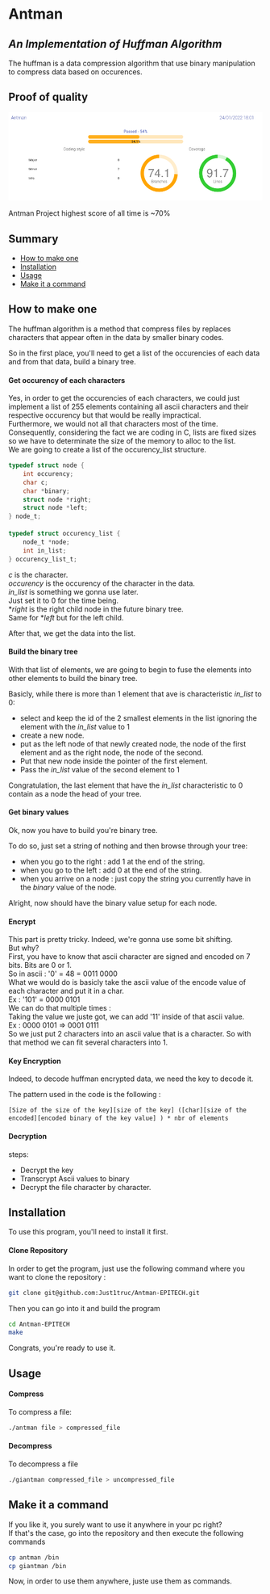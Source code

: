 # Antman
## _An Implementation of Huffman Algorithm_

The huffman is a data compression algorithm that use binary manipulation to compress data based on occurences.

## Proof of quality

![set_image](https://github.com/Just1truc/Antman-EPITECH/blob/main/antman_proof.png)

Antman Project highest score of all time is ~70%

## Summary

- [How to make one](#explanation)
- [Installation](#installation)
- [Usage](#usage)
- [Make it a command](#use)

## How to make one <a name="explanation"></a>

The huffman algorithm is a method that compress files by replaces characters that appear often in the data by smaller binary codes.

So in the first place, you'll need to get a list of the occurencies of each data and from that data, build a binary tree.

#### Get occurency of each characters

Yes, in order to get the occurencies of each characters, we could just implement a list of 255 elements containing all ascii characters and their respective occurency but that would be really impractical.</br>
Furthermore, we would not all that characters most of the time.</br>
Consequently, considering the fact we are coding in C, lists are fixed sizes so we have to determinate the size of the memory to alloc to the list.</br>
We are going to create a list of the occurency_list structure.

```c
typedef struct node {
    int occurency;
    char c;
    char *binary;
    struct node *right;
    struct node *left;
} node_t;

typedef struct occurency_list {
    node_t *node;
    int in_list;
} occurency_list_t;
```

*c* is the character.</br>
*occurency* is the occurency of the character in the data.</br>
*in_list* is something we gonna use later.</br>
Just set it to 0 for the time being.</br>
**right* is the right child node in the future binary tree.</br>
Same for **left* but for the left child.</br>

After that, we get the data into the list.

#### Build the binary tree

With that list of elements, we are going to begin to fuse the elements into other elements to build the binary tree.

Basicly, while there is more than 1 element that ave is characteristic *in_list* to 0:

- select and keep the id of the 2 smallest elements in the list
ignoring the element with the *in_list* value to 1
- create a new node.
- put as the left node of that newly created node, the node of the first element and as the right node, the node of the second.
- Put that new node inside the pointer of the first element.
- Pass the *in_list* value of the second element to 1

Congratulation, the last element that have the *in_list* characteristic to 0 contain as a node the head of your tree.

#### Get binary values

Ok, now you have to build you're binary tree.

To do so, just set a string of nothing and then browse through your tree:
- when you go to the right : add 1 at the end of the string.
- when you go to the left : add 0 at the end of the string.
- when you arrive on a node : just copy the string you currently have in the *binary* value of the node.

Alright, now should have the binary value setup for each node.

#### Encrypt

This part is pretty tricky. Indeed, we're gonna use some bit shifting.</br>
But why?</br>
First, you have to know that ascii character are signed and encoded on 7 bits. Bits are 0 or 1.</br>
So in ascii : '0' = 48 = 0011 0000</br>
What we would do is basicly take the ascii value of the encode value of each character and put it in a char.</br>
Ex : '101' = 0000 0101</br>
We can do that multiple times :</br>
Taking the value we juste got, we can add '11' inside of that ascii value.</br>
Ex : 0000 0101 => 0001 0111</br>
So we just put 2 characters into an ascii value that is a character. So with that method we can fit several characters into 1.</br>

#### Key Encryption

Indeed, to decode huffman encrypted data, we need the key to decode it.

The pattern used in the code is the following :

```
[Size of the size of the key][size of the key] ([char][size of the encoded][encoded binary of the key value] ) * nbr of elements
```

#### Decryption

steps:
- Decrypt the key
- Transcrypt Ascii values to binary
- Decrypt the file character by character.

## Installation <a name="installation"></a>

To use this program, you'll need to install it first.

#### Clone Repository

In order to get the program, just use the following command where you want to clone the repository :

```bash
git clone git@github.com:Just1truc/Antman-EPITECH.git
```

Then you can go into it and build the program

```bash
cd Antman-EPITECH
make
```

Congrats, you're ready to use it.

## Usage <a name="usage"></a>

#### Compress

To compress a file:

```bash
./antman file > compressed_file
```

#### Decompress

To decompress a file

```bash
./giantman compressed_file > uncompressed_file
```

## Make it a command <a name="use"></a>

If you like it, you surely want to use it anywhere in your pc right?</br>
If that's the case, go into the repository and then execute the following commands

```bash
cp antman /bin
cp giantman /bin
```

Now, in order to use them anywhere, juste use them as commands.
